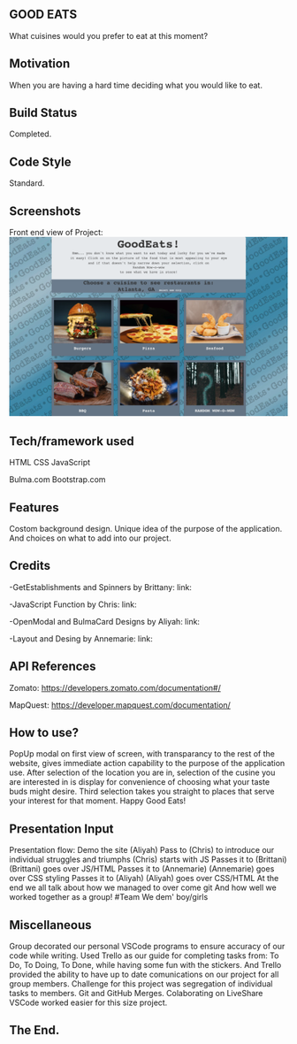## GOOD EATS

What cuisines would you prefer to eat at this moment?

## Motivation

When you are having a hard time deciding what you would like to eat.

## Build Status

Completed.

## Code Style

Standard.

## Screenshots
Front end view of Project:
![intro_screen](screenshot.png)

## Tech/framework used

HTML
CSS
JavaScript

Bulma.com
Bootstrap.com

## Features

Costom background design. 
Unique idea of the purpose of the application. 
And choices on what to add into our project.

## Credits

-GetEstablishments and Spinners by Brittany:
  link:

-JavaScript Function by Chris:
  link:

-OpenModal and BulmaCard Designs by Aliyah:
  link:

-Layout and Desing by Annemarie:
  link:

## API References

Zomato:
https://developers.zomato.com/documentation#/

MapQuest:
https://developer.mapquest.com/documentation/

## How to use?

PopUp modal on first view of screen, with transparancy to the rest of the website, gives immediate action capability to the purpose of the application use.
After selection of the location you are in, selection of the cusine you are interested in is display for convenience of choosing what your taste buds might desire.
Third selection takes you straight to places that serve your interest for that moment. Happy Good Eats!

## Presentation Input

Presentation flow: Demo the site (Aliyah)
Pass to (Chris) to introduce our individual struggles and triumphs
(Chris) starts with JS
Passes it to (Brittani)
(Brittani) goes over JS/HTML
Passes it to (Annemarie)
(Annemarie) goes over CSS styling
Passes it to (Aliyah)
(Aliyah) goes over CSS/HTML
At the end we all talk about how we managed to over come git 
And how well we worked together as a group! 
#Team We dem' boy/girls

## Miscellaneous 

Group decorated our personal VSCode programs to ensure accuracy of our code while writing.
Used Trello as our guide for completing tasks from: To Do, To Doing, To Done, while having some fun with the stickers.
And Trello provided the ability to have up to date comunications on our project for all group members.
Challenge for this project was segregation of individual tasks to members. 
Git and GitHub Merges.
Colaborating on LiveShare VSCode worked easier for this size project.

## The End.
